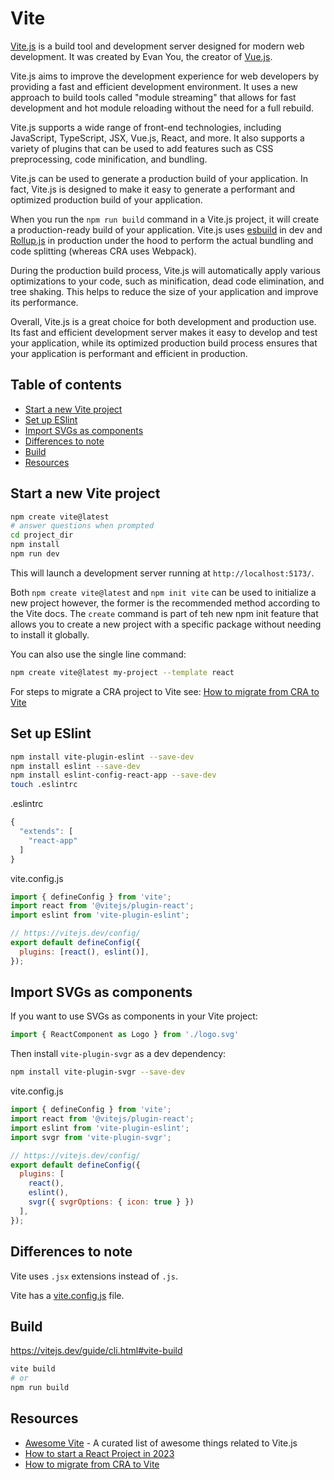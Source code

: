 # Vite

[Vite.js](https://vitejs.dev/) is a build tool and development server designed for modern web development. It was created by Evan You, the creator of [Vue.js](https://vuejs.org/).

Vite.js aims to improve the development experience for web developers by providing a fast and efficient development environment. It uses a new approach to build tools called "module streaming" that allows for fast development and hot module reloading without the need for a full rebuild.

Vite.js supports a wide range of front-end technologies, including JavaScript, TypeScript, JSX, Vue.js, React, and more. It also supports a variety of plugins that can be used to add features such as CSS preprocessing, code minification, and bundling.

Vite.js can be used to generate a production build of your application. In fact, Vite.js is designed to make it easy to generate a performant and optimized production build of your application.

When you run the `npm run build` command in a Vite.js project, it will create a production-ready build of your application. Vite.js uses [esbuild](https://esbuild.github.io/) in dev and [Rollup.js](https://rollupjs.org/) in production under the hood to perform the actual bundling and code splitting (whereas CRA uses Webpack).

During the production build process, Vite.js will automatically apply various optimizations to your code, such as minification, dead code elimination, and tree shaking. This helps to reduce the size of your application and improve its performance.

Overall, Vite.js is a great choice for both development and production use. Its fast and efficient development server makes it easy to develop and test your application, while its optimized production build process ensures that your application is performant and efficient in production.

## Table of contents

<!-- toc -->

- [Start a new Vite project](#start-a-new-vite-project)
- [Set up ESlint](#set-up-eslint)
- [Import SVGs as components](#import-svgs-as-components)
- [Differences to note](#differences-to-note)
- [Build](#build)
- [Resources](#resources)

<!-- tocstop -->

## Start a new Vite project 

```bash
npm create vite@latest
# answer questions when prompted 
cd project_dir
npm install 
npm run dev 
```

This will launch a development server running at `http://localhost:5173/`.

Both `npm create vite@latest` and `npm init vite` can be used to initialize a new project however, the former is the recommended method according to the Vite docs. The `create` command is part of teh new npm init feature that allows you to create a new project with a specific package without needing to install it globally. 

You can also use the single line command:

```bash
npm create vite@latest my-project --template react
```

For steps to migrate a CRA project to Vite see: [How to migrate from CRA to Vite](https://github.com/nordcloud/pat-frontend-template/blob/master/docs/CRA_MIGRATION_GUIDE.md)

## Set up ESlint 

```bash
npm install vite-plugin-eslint --save-dev
npm install eslint --save-dev
npm install eslint-config-react-app --save-dev
touch .eslintrc
```

.eslintrc
```javascript
{
  "extends": [
    "react-app"
  ]
}
```

vite.config.js 
```javascript
import { defineConfig } from 'vite';
import react from '@vitejs/plugin-react';
import eslint from 'vite-plugin-eslint';

// https://vitejs.dev/config/
export default defineConfig({
  plugins: [react(), eslint()],
});
```

## Import SVGs as components

If you want to use SVGs as components in your Vite project:

```jsx
import { ReactComponent as Logo } from './logo.svg'
```

Then install `vite-plugin-svgr` as a dev dependency:

```bash
npm install vite-plugin-svgr --save-dev
```

vite.config.js 
```javascript
import { defineConfig } from 'vite';
import react from '@vitejs/plugin-react';
import eslint from 'vite-plugin-eslint';
import svgr from 'vite-plugin-svgr';

// https://vitejs.dev/config/
export default defineConfig({
  plugins: [
    react(),
    eslint(),
    svgr({ svgrOptions: { icon: true } })
  ],
});
```


## Differences to note

Vite uses `.jsx` extensions instead of `.js`.

Vite has a [vite.config.js](https://vitejs.dev/config/) file.


## Build 

<https://vitejs.dev/guide/cli.html#vite-build>

```bash
vite build
# or 
npm run build
```

## Resources 

- [Awesome Vite](https://github.com/vitejs/awesome-vite#integrations-with-backends) - A curated list of awesome things related to Vite.js
- [How to start a React Project in 2023](https://www.robinwieruch.de/react-starter/)
- [How to migrate from CRA to Vite](https://www.robinwieruch.de/vite-create-react-app/)